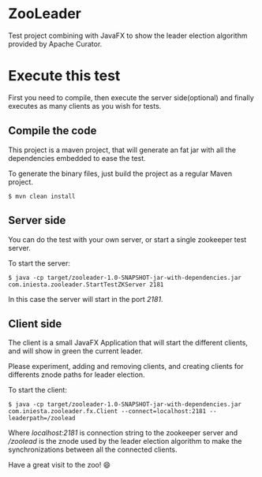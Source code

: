 # ZooLeader

Test project combining with JavaFX to show the leader election algorithm provided by Apache Curator.

# Execute this test

First you need to compile, then execute the server side(optional) and finally executes as many clients as you wish for tests.

## Compile the code

This project is a maven project, that will generate an fat jar with all the dependencies embedded to ease the test.

To generate the binary files, just build the project as a regular Maven project.

```
$ mvn clean install
```

## Server side
You can do the test with your own server, or start a single zookeeper test server.

To start the server:

```
$ java -cp target/zooleader-1.0-SNAPSHOT-jar-with-dependencies.jar com.iniesta.zooleader.StartTestZKServer 2181
```

In this case the server will start in the port *2181*.

## Client side
The client is a small JavaFX Application that will start the different clients, and will show in green the current leader.

Please experiment, adding and removing clients, and creating clients for differents znode paths for leader election.

To start the client:


```
$ java -cp target/zooleader-1.0-SNAPSHOT-jar-with-dependencies.jar com.iniesta.zooleader.fx.Client --connect=localhost:2181 --leaderpath=/zoolead
```

Where *localhost:2181* is connection string to the zookeeper server and */zoolead* is the znode used by the leader election algorithm to make the synchronizations between all the connected clients.

Have a great visit to the zoo! :smile:
